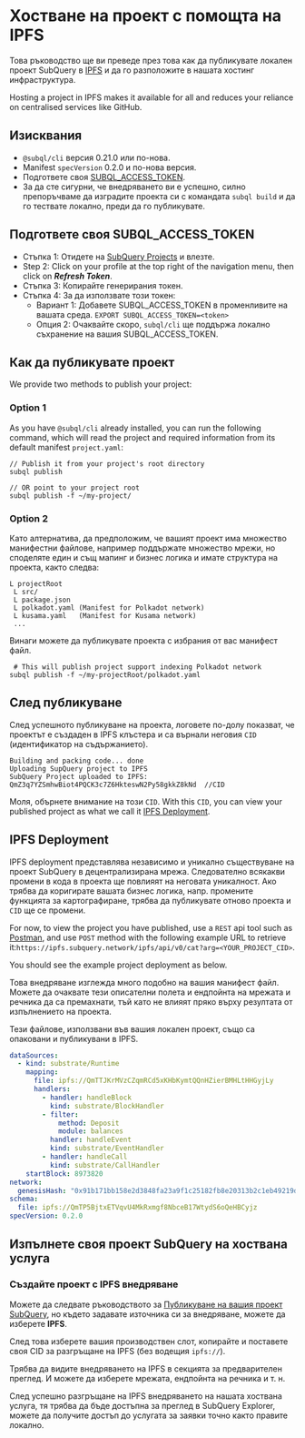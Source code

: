 # Хостване на проект с помощта на IPFS

Това ръководство ще ви преведе през това как да публикувате локален проект SubQuery в [IPFS](https://ipfs.io/) и да го разположите в нашата хостинг инфраструктура.

Hosting a project in IPFS makes it available for all and reduces your reliance on centralised services like GitHub.

## Изисквания

- `@subql/cli` версия 0.21.0 или по-нова.
- Manifest `specVersion` 0.2.0 и по-нова версия.
- Подгответе своя [SUBQL_ACCESS_TOKEN](#prepare-your-subql-access-token).
- За да сте сигурни, че внедряването ви е успешно, силно препоръчваме да изградите проекта си с командата `subql build` и да го тествате локално, преди да го публикувате.

## Подгответе своя SUBQL_ACCESS_TOKEN

- Стъпка 1: Отидете на [SubQuery Projects](https://project.subquery.network/) и влезте.
- Step 2: Click on your profile at the top right of the navigation menu, then click on **_Refresh Token_**.
- Стъпка 3: Копирайте генерирания токен.
- Стъпка 4: За да използвате този токен:
  - Вариант 1: Добавете SUBQL_ACCESS_TOKEN в променливите на вашата среда. `EXPORT SUBQL_ACCESS_TOKEN=<token>`
  - Опция 2: Очаквайте скоро, `subql/cli` ще поддържа локално съхранение на вашия SUBQL_ACCESS_TOKEN.

## Как да публикувате проект

We provide two methods to publish your project:

### Option 1

As you have `@subql/cli` already installed, you can run the following command, which will read the project and required information from its default manifest `project.yaml`:

```
// Publish it from your project's root directory
subql publish

// OR point to your project root
subql publish -f ~/my-project/
```

### Option 2

Като алтернатива, да предположим, че вашият проект има множество манифестни файлове, например поддържате множество мрежи, но споделяте един и същ мапинг и бизнес логика и имате структура на проекта, както следва:

```
L projectRoot
 L src/
 L package.json
 L polkadot.yaml (Manifest for Polkadot network)
 L kusama.yaml   (Manifest for Kusama network)
 ...
```

Винаги можете да публикувате проекта с избрания от вас манифест файл.

```
 # This will publish project support indexing Polkadot network
subql publish -f ~/my-projectRoot/polkadot.yaml
```

## След публикуване

След успешното публикуване на проекта, логовете по-долу показват, че проектът е създаден в IPFS клъстера и са върнали неговия `CID` (идентификатор на съдържанието).

```
Building and packing code... done
Uploading SupQuery project to IPFS
SubQuery Project uploaded to IPFS: QmZ3q7YZSmhwBiot4PQCK3c7Z6HkteswN2Py58gkkZ8kNd  //CID
```

Моля, обърнете внимание на този `CID`. With this `CID`, you can view your published project as what we call it [IPFS Deployment](#ipfs-deployment).

## IPFS Deployment

IPFS deployment представлява независимо и уникално съществуване на проект SubQuery в децентрализирана мрежа. Следователно всякакви промени в кода в проекта ще повлияят на неговата уникалност. Ако трябва да коригирате вашата бизнес логика, напр. промените функцията за картографиране, трябва да публикувате отново проекта и `CID` ще се промени.

For now, to view the project you have published, use a `REST` api tool such as [Postman](https://web.postman.co/), and use `POST` method with the following example URL to retrieve it:`https://ipfs.subquery.network/ipfs/api/v0/cat?arg=<YOUR_PROJECT_CID>`.

You should see the example project deployment as below.

Това внедряване изглежда много подобно на вашия манифест файл. Можете да очаквате тези описателни полета и ендпойнта на мрежата и речника да са премахнати, тъй като не влияят пряко върху резултата от изпълнението на проекта.

Тези файлове, използвани във вашия локален проект, също са опаковани и публикувани в IPFS.

```yaml
dataSources:
  - kind: substrate/Runtime
    mapping:
      file: ipfs://QmTTJKrMVzCZqmRCd5xKHbKymtQQnHZierBMHLtHHGyjLy
      handlers:
        - handler: handleBlock
          kind: substrate/BlockHandler
        - filter:
            method: Deposit
            module: balances
          handler: handleEvent
          kind: substrate/EventHandler
        - handler: handleCall
          kind: substrate/CallHandler
    startBlock: 8973820
network:
  genesisHash: "0x91b171bb158e2d3848fa23a9f1c25182fb8e20313b2c1eb49219da7a70ce90c3"
schema:
  file: ipfs://QmTP5BjtxETVqvU4MkRxmgf8NbceB17WtydS6oQeHBCyjz
specVersion: 0.2.0
```

## Изпълнете своя проект SubQuery на хоствана услуга

### Създайте проект с IPFS внедряване

Можете да следвате ръководството за [Публикуване на вашия проект SubQuery](publish.md), но където задавате източника си за внедряване, можете да изберете **IPFS**.

След това изберете вашия производствен слот, копирайте и поставете своя CID за разгръщане на IPFS (без водещия `ipfs://`).

Трябва да видите внедряването на IPFS в секцията за предварителен преглед. И можете да изберете мрежата, ендпойнта на речника и т. н.

След успешно разгръщане на IPFS внедряването на нашата хоствана услуга, тя трябва да бъде достъпна за преглед в SubQuery Explorer, можете да получите достъп до услугата за заявки точно както правите локално.
